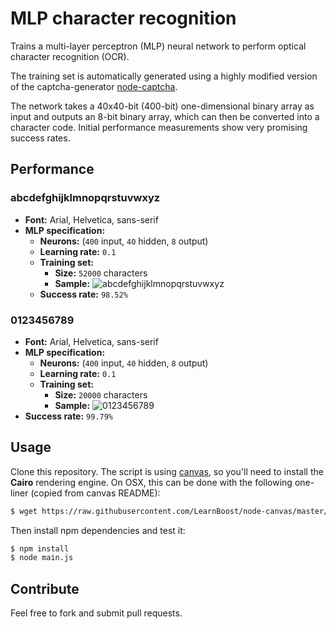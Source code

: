 # MLP character recognition

Trains a multi-layer perceptron (MLP) neural network to perform optical character recognition (OCR).

The training set is automatically generated using a highly modified version of the captcha-generator [node-captcha](http://npmjs.com/package/node-captcha).

The network takes a 40x40-bit (400-bit) one-dimensional binary array as input and outputs an 8-bit binary array, which can then be converted into a character code. Initial performance measurements show very promising success rates.

## Performance

### abcdefghijklmnopqrstuvwxyz

* **Font:** Arial, Helvetica, sans-serif
* **MLP specification:**
  * **Neurons:** (```400``` input, ```40``` hidden, ```8``` output)
  * **Learning rate:** ```0.1```
  * **Training set:**
    * **Size:** ```52000``` characters
    * **Sample:** ![abcdefghijklmnopqrstuvwxyz](https://raw.github.com/mateogianolio/mlp-character-recognition/master/examples/abcdefghijklmnopqrstuvwxyz.png)
  * **Success rate:** ```98.52%```
    
### 0123456789

* **Font:** Arial, Helvetica, sans-serif
* **MLP specification:**
  * **Neurons:** (```400``` input, ```40``` hidden, ```8``` output)
  * **Learning rate:** ```0.1```
  * **Training set:**
    * **Size:** ```20000``` characters
    * **Sample:** ![0123456789](https://raw.github.com/mateogianolio/mlp-character-recognition/master/examples/0123456789.png)
* **Success rate:** ```99.79%```

## Usage

Clone this repository. The script is using [canvas](https://www.npmjs.com/package/canvas), so you'll need to install the **Cairo** rendering engine. On OSX, this can be done with the following one-liner (copied from canvas README):

```bash
$ wget https://raw.githubusercontent.com/LearnBoost/node-canvas/master/install -O - | sh
```

Then install npm dependencies and test it:

```bash
$ npm install
$ node main.js
```

## Contribute

Feel free to fork and submit pull requests.